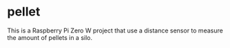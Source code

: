 # pellet
This is a Raspberry Pi Zero W project that use a distance sensor to measure the amount of pellets in a silo.
